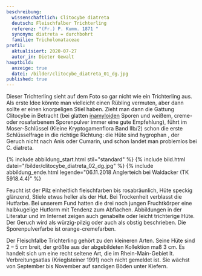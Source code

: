 ```yaml
---
beschreibung:
  wissenschaftlich: Clitocybe diatreta
  deutsch: Fleischfalber Trichterling
  referenz: "(Fr.) P. Kumm. 1871 "
  synonym: diatreta = durchbohrt
  familie: Tricholomataceae
profil:
  aktualisiert: 2020-07-27
  autor_in: Dieter Gewalt
hauptbild:
  anzeige: true
  datei: /bilder/clitocybe_diatreta_01_dg.jpg
published: true
---
```

Dieser Trichterling sieht auf dem Foto so gar nicht wie ein Trichterling aus. Als erste Idee könnte man vielleicht einen Rübling vermuten, aber dann sollte er einen knorpeligen Stiel haben. Zieht man dann die Gattung Clitocybe in Betracht (bei glatten [inamyloiden](inamyloid "Glossar") Sporen und weißem, creme- oder rosafarbenem Sporenpulver immer eine gute Empfehlung), führt im Moser-Schlüssel (Kleine Kryptogamenflora Band IIb/2) schon die erste Schlüsselfrage in die richtige Richtung: die Hüte sind hygrophan , der Geruch nicht nach Anis oder Cumarin, und schon landet man problemlos bei C. diatreta.

{% include abbildung_start.html stil="standard" %}
{% include bild.html datei="/bilder/clitocybe_diatreta_02_dg.jpg" %}
{% include abbildung_ende.html legende="06.11.2018 Anglerteich bei Waldacker (TK 5918.4.4)" %}

Feucht ist der Pilz einheitlich fleischfarben bis rosabräunlich, Hüte speckig glänzend, Stiele etwas heller als der Hut. Bei Trockenheit verblasst die Hutfarbe. Bei unserem Fund hatten die drei noch jungen Fruchtkörper eine halbkugelige Hutform mit Tendenz zum Abflachen. Abbildungen in der Literatur und im Internet zeigen auch genabelte oder leicht trichterige Hüte. Der Geruch wird als würzig-pilzig oder auch als obstig beschrieben. Die Sporenpulverfarbe ist orange-cremefarben.

Der Fleischfalbe Trichterling gehört zu den kleineren Arten. Seine Hüte sind 2 – 5 cm breit, der größte aus der abgebildeten Kollektion maß 3 cm. Es handelt sich um eine recht seltene Art, die im Rhein-Main-Gebiet lt. Verbreitungsatlas (Krieglsteiner 1991) noch nicht gemeldet ist. Sie wächst von September bis November auf sandigen Böden unter Kiefern.